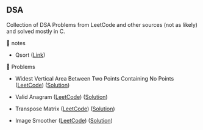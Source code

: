 ## DSA

Collection of DSA Problems from LeetCode and other sources (not as likely) and solved mostly in C.

📁 notes

- Qsort ([Link](notes/qsort.c))

📁 Problems

- Widest Vertical Area Between Two Points Containing No Points ([LeetCode](https://leetcode.com/problems/widest-vertical-area-between-two-points-containing-no-points)) ([Solution](widest-vertical-area-between-two-points-containing-no-points.c))

- Valid Anagram ([LeetCode](https://leetcode.com/problems/valid-anagram)) ([Solution](valid-anagram.c))

- Transpose Matrix ([LeetCode](https://leetcode.com/problems/transpose-matrix)) ([Solution](transpose-matrix.c))

- Image Smoother ([LeetCode](https://leetcode.com/problems/image-smoother)) ([Solution](image-smoother.py))

